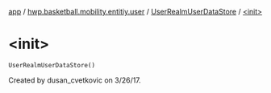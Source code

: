 [app](../../index.md) / [hwp.basketball.mobility.entitiy.user](../index.md) / [UserRealmUserDataStore](index.md) / [&lt;init&gt;](.)

# &lt;init&gt;

`UserRealmUserDataStore()`

Created by dusan_cvetkovic on 3/26/17.

